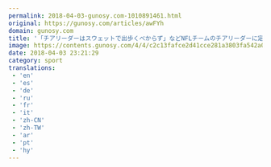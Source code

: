 ```yaml
---
permalink: 2018-04-03-gunosy.com-1010891461.html
original: https://gunosy.com/articles/awFYh
domain: gunosy.com
title: '「チアリーダーはスウェットで出歩くべからず」などNFLチームのチアリーダーに定められた厳しいルールの数々（Gigazine） - グノシー'
image: https://contents.gunosy.com/4/4/c2c13fafce2d41cce281a3803fa542a0_content.jpg
date: 2018-04-03 23:21:29
category: sport
translations: 
 - 'en'
 - 'es'
 - 'de'
 - 'ru'
 - 'fr'
 - 'it'
 - 'zh-CN'
 - 'zh-TW'
 - 'ar'
 - 'pt'
 - 'hy'
---
```


